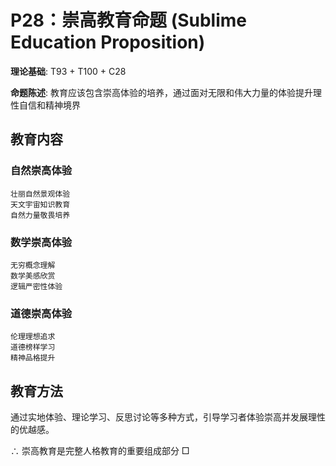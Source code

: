 # P28：崇高教育命题 (Sublime Education Proposition)  

**理论基础**: T93 + T100 + C28  

**命题陈述**: 教育应该包含崇高体验的培养，通过面对无限和伟大力量的体验提升理性自信和精神境界  

## 教育内容  

### 自然崇高体验  
```  
壮丽自然景观体验  
天文宇宙知识教育  
自然力量敬畏培养  
```  

### 数学崇高体验  
```  
无穷概念理解  
数学美感欣赏  
逻辑严密性体验  
```  

### 道德崇高体验  
```  
伦理理想追求  
道德榜样学习  
精神品格提升  
```  

## 教育方法  

通过实地体验、理论学习、反思讨论等多种方式，引导学习者体验崇高并发展理性的优越感。  

∴ 崇高教育是完整人格教育的重要组成部分 □  